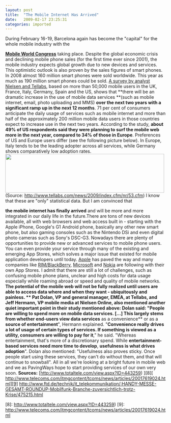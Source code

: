 ```yaml
---
layout: post
title:  "The Mobile Internet Has Arrived"
date:   2009-02-17 23:25:31
categories: imported
---
```

During February 16-19, Barcelona again has become the "capital" for the whole mobile industry with the 

[**Mobile World Congress**][1] taking place. Despite the global economic crisis and declining mobile phone sales (for the first time ever since 2001), the mobile industry expects global growth due to new devices and services. This optimistic outlook is also proven by the sales figures of smart phones. In 2008 almost 160 million smart phones were sold worldwide. This year as much as 190 million smart phones could be sold. [A survey by analyst Nielsen and Tellabs][2], based on more than 50,000 mobile users in the UK, France, Italy, Germany, Spain and the US, shows that **there will be an dramatic increase in the use of mobile data services **(such as mobile internet, email, photo uploading and MMS) **over the next two years with a significant ramp up in the next 12 months**. 71 per cent of consumers anticipate the daily usage of services such as mobile internet and more than half of the approximately 200 million mobile data users in those countries expect to increase use in the next two years. According to the study, **about 49% of US respondents said they were planning to surf the mobile web more in the next year, compared to 34% of those in Europe**. Preferences of US and Europe users differ (see the following picture below). In Europe, Italy tends to be the leading adopter across all services, while Germany shows comparatively low adoption rates.[ ][3] [<img class="size-full wp-image-263 alignleft" title="nielsen_tellabs1" src="http://www.pavingways.com/wp-content/uploads/nielsen_tellabs1.png" alt="" width="499" height="122" />][3] (Source: <http://www.tellabs.com/news/2009/index.cfm/nr/53.cfm>) <!--more-->I know that these are "only" statistical data. But I am convinced that 

**the mobile internet has finally arrived** and will be more and more integrated in our daily life in the future.There are tons of new devices available, all with web browsers and web access built in - starting with the Apple iPhone, Google's G1 Android phone, basically any other new smart phone, but also gaming consoles such as the Nintendo DSi and even digital photo cameras such as Sony's DSC-G3. Nowadays there are plenty of opportunities to provide new or advanced services to mobile phone users. You can even provide your service through many of the existing and emerging App Stores, which solves a major issue that existed for mobile application developers until today. [Apple][4] has paved the way and many companies like [RIM/BlackBerry][5], [Microsoft][6] and [Nokia][7] are following with their own App Stores. I admit that there are still a lot of challenges, such as confusing mobile phone plans, unclear and high costs for data usage especially while roaming abroad or speed and quality of mobile networks. **The potential of the mobile web will not be fully realized until users are able to access data where and when they want - ubiquitously and painless. ** Pat Dolan, VP and general manager, EMEA, at Tellabs, and Jeff Hermann, VP mobile media at Nielsen Online, also mentioned another quiet important point in their study mentioned above: Dolan said: "People are willing to spend more on mobile data services. [...] This largely stems from whether end-users view data services** as a convenience** or as a **source of entertainment**", Hermann explained. "**Convenience really drives a lot of usage of certain types of services. If something is viewed as a utility, consumers are willing to pay for it**," he said. "Whereas entertainment, that's more of a discretionary spend. While **entertainment-based services need more time to develop**, **usefulness is what drives adoption**". Dolan also mentioned: "Usefulness also proves sticky. Once people start using these services, they can't do without them, and that will continue to snowball". All in all we're looking at a bright future in mobile web and we as PavingWays hope to start providing services of our own very soon. **Sources:** [http://www.totaltele.com/view.aspx?ID=443259) ][8][ http://www.telecoms.com/itmgcontent/tcoms/news/articles/20017619024.html][9] <http://www.ftd.de/technik/it_telekommunikation/:HANDY-MESSE-GESAMT-ROUNDUP-Mobilfunk-Branche-zuversichtlich-trotz-Krise/475215.html>

[1]: http://www.mobileworldcongress.com/
[2]: http://www.tellabs.com/news/2009/index.cfm/nr/53.cfm
[3]: http://www.pavingways.com/wp-content/uploads/nielsen_tellabs1.png
[4]: http://www.apple.com/de/iphone/appstore/
[5]: http://www.pavingways.com/rim-to-launch-blackberry-application-storefront-and-blackberry-application-center_218.html
[6]: http://www.informationweek.com/news/mobility/smart_phones/showArticle.jhtml?articleID=214303120&subSection=News
[7]: http://www.fastcompany.com/blog/kit-eaton/technomix/can-nokias-own-ovi-cellphone-app-store-compete-apples
[8]: http://www.totaltele.com/view.aspx?ID=443259)
[9]: http://www.telecoms.com/itmgcontent/tcoms/news/articles/20017619024.html